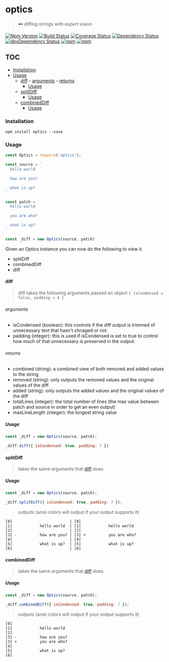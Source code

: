 # optics

> 🕶  diffing strings with expert vision


[![Npm Version](https://img.shields.io/npm/v/optics.svg)](https://www.npmjs.com/package/optics)
[![Build Status](https://travis-ci.org/gabrielcsapo/optics.svg?branch=master)](https://travis-ci.org/gabrielcsapo/optics)
[![Coverage Status](https://lcov-server.gabrielcsapo.com/badge/github%2Ecom/gabrielcsapo/optics.svg)](https://lcov-server.gabrielcsapo.com/coverage/github%2Ecom/gabrielcsapo/optics)
[![Dependency Status](https://starbuck.gabrielcsapo.com/badge/github/gabrielcsapo/optics/status.svg)](https://starbuck.gabrielcsapo.com/github/gabrielcsapo/optics)
[![devDependency Status](https://starbuck.gabrielcsapo.com/badge/github/gabrielcsapo/optics/dev-status.svg)](https://starbuck.gabrielcsapo.com/github/gabrielcsapo/optics#info=devDependencies)
[![npm](https://img.shields.io/npm/dt/optics.svg)]()
[![npm](https://img.shields.io/npm/dm/optics.svg)]()

## TOC

<!-- TOC depthFrom:3 depthTo:6 withLinks:1 updateOnSave:1 orderedList:0 -->

- [Installation](#installation)
- [Usage](#usage)
	- [diff](#diff)
			- [arguments](#arguments)
			- [returns](#returns)
		- [Usage](#usage)
	- [splitDiff](#splitdiff)
		- [Usage](#usage)
	- [combinedDiff](#combineddiff)
		- [Usage](#usage)

<!-- /TOC -->

### Installation

```
npm install optics --save
```

### Usage

```js
const Optics = require('optics');

const source = `
  hello world

  how are you?

  what is up?
`

const patch = `
  hello world

  you are who?

  what is up?
`

const _diff = new Optics(source, patch)
```

Given an Optics instance you can now do the following to view it.

- splitDiff
- combinedDiff
- diff

#### diff

> diff takes the following arguments passed an object
 >`{ isCondensed = false, padding = 4 }`

###### arguments
- isCondensed (boolean): this controls if the diff output is trimmed of unnecessary text that hasn't chnaged or not.
- padding (integer): this is used if isCondensed is set to true to control how much of that unnecessary is preserved in the output.
###### returns
- combined (string): a combined view of both removed and added values to the string
- removed (string): only outputs the removed values and the original values of the diff
- added (string): only outputs the added values and the original values of the diff
- totalLines (integer): the total number of lines (the max value between patch and source in order to get an even output)
- maxLineLength (integer): the longest string value

##### Usage

```js
const _diff = new Optics(source, patch);

_diff.diff({ isCondensed: true, padding: 7 })
```

#### splitDiff

> takes the same arguments that [diff](#diff) does.

##### Usage

```js
const _diff = new Optics(source, patch);

_diff.splitDiff({ isCondensed: true, padding: 7 });
```

> outputs (ansii colors will output if your output supports it)

```
[0]                         | [0]                            
[1]            hello world  | [1]            hello world     
[2]                         | [2]                            
[3] -          how are you? | [3] +          you are who?
[4]                         | [4]                            
[5]            what is up?  | [5]            what is up?     
[6]                         | [6]                            
```

#### combinedDiff

> takes the same arguments that [diff](#diff) does.


##### Usage

```js
const _diff = new Optics(source, patch);

_diff.combinedDiff({ isCondensed: true, padding: 7 });
```

> outputs (ansii colors will output if your output supports it)

```
[0]    
[1]            hello world
[2]    
[3] -          how are you?
[3] +          you are who?
[4]    
[5]            what is up?
[6]    
```
